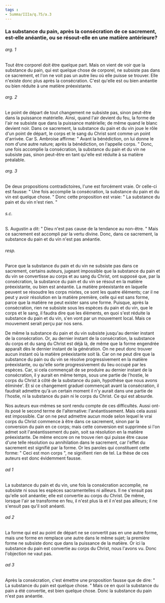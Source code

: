 ```yaml
---
tags : 
- Summa/IIIa/q.75/a.3
---
```


### La substance du pain, après la consécration de ce sacrement, est-elle anéantie, ou se résout-elle en une matière antérieure?

###### arg. 1
Tout être corporel doit être quelque part. Mais on vient de voir que la substance du pain, qui est quelque chose de corporel, ne subsiste pas dans ce sacrement, et l'on ne voit pas un autre lieu où elle puisse se trouver. Elle n'existe donc plus après la consécration. C'est qu'elle est ou bien anéantie ou bien réduite à une matière préexistante. 

###### arg. 2
Le point de départ de tout changement ne subsiste pas, sinon peut-être dans la puissance matérielle. Ainsi, quand l'air devient du feu, la forme de l'air ne subsiste que dans la puissance matérielle; de même quand le blanc devient noir. Dans ce sacrement, la substance du pain et du vin joue le rôle d'un point de départ, le corps et le sang du Christ sont comme un point d'arrivée. Car S. Ambroise affirme: " Avant la bénédiction, on lui donne le nom d'une autre nature; après la bénédiction, on l'appelle corps. " Donc, une fois accomplie la consécration, la substance du pain et du vin ne subsiste pas, sinon peut-être en tant qu'elle est réduite à sa matière préalable. 

###### arg. 3
De deux propositions contradictoires, l'une est forcément vraie. Or celle-ci est fausse: " Une fois accomplie la consécration, la substance du pain et du vin est quelque chose. " Donc cette proposition est vraie: " La substance du pain et du vin n'est rien. " 

###### s.c.
S. Augustin a dit: " Dieu n'est pas cause de la tendance au non-être. " Mais ce sacrement est accompli par la vertu divine. Donc, dans ce sacrement, la substance du pain et du vin n'est pas anéantie. 

###### resp.
Parce que la substance du pain et du vin ne subsiste pas dans ce sacrement, certains auteurs, jugeant impossible que la substance du pain et du vin se convertisse au corps et au sang du Christ, ont supposé que, par la consécration, la substance du pain et du vin se résout en la matière préexistante, ou bien est anéantie. La matière préexistante en laquelle peuvent se résoudre les corps mixtes, ce sont les quatre éléments; car il ne peut y avoir résolution en la matière première, celle qui est sans forme, parce que la matière ne peut exister sans une forme. Puisque, après la consécration, rien ne subsiste sous les espèces du pain et du vin, que le corps et le sang, il faudra dire que les éléments, en quoi s'est réduite la substance du pain et du vin, s'en vont par un mouvement local. Mais ce mouvement serait perçu par nos sens. 

De même la substance du pain et du vin subsiste jusqu'au dernier instant de la consécration. Or, au dernier instant de la consécration, la substance du corps et du sang du Christ est déjà là, de même que la forme engendrée apparaît dès le dernier instant de la génération. On ne peut donc trouver aucun instant où la matière préexistante soit là. Car on ne peut dire que la substance du pain ou du vin se résolve progressivement en la matière préexistante, ou qu'elle sorte progressivement du lieu occupé par les espèces. Car, si cela commençait de se produire au dernier instant de la consécration, il y aurait en même temps, sous une partie de l'hostie, le corps du Christ à côté de la substance du pain, hypothèse que nous avons éliminée'. Et si ce changement graduel commençait avant la consécration, il faudrait admettre qu'à un certain moment il n'y aurait dans une partie de l'hostie, ni la substance du pain ni le corps du Christ. Ce qui est absurde. 

Nos auteurs eux-mêmes se sont rendu compte de ces difficultés. Aussi ont-ils posé le second terme de l'alternative: l'anéantissement. Mais cela aussi est impossible. Car on ne peut admettre aucun mode selon lequel le vrai corps du Christ commence à être dans ce sacrement, sinon par la conversion du pain en ce corps; mais cette conversion est supprimée si l'on admet soit l'anéantissement du pain, soit sa résolution en la matière préexistante. De même encore on ne trouve rien qui puisse être cause d'une telle résolution ou annihilation dans le sacrement, car l'effet du sacrement est signifié par la forme. Or les paroles qui constituent cette forme: " Ceci est mon corps ", ne signifient rien de tel. La thèse de ces auteurs est donc évidemment fausse. 

###### ad 1
La substance du pain et du vin, une fois la consécration accomplie, ne subsiste ni sous les espèces sacramentelles ni ailleurs. Il ne s'ensuit pas qu'elle soit anéantie; elle est convertie au corps du Christ. De même, lorsque l'air se transforme en feu, il n'est plus là et il n'est pas ailleurs; il ne s'ensuit pas qu'il soit anéanti. 

###### ad 2
La forme qui est au point de départ ne se convertit pas en une autre forme, mais une forme en remplace une autre dans le même sujet; la première forme ne subsiste donc que dans la puissance de la matière. Or ici la substance du pain est convertie au corps du Christ, nous l'avons vu. Donc l'objection ne vaut pas. 

###### ad 3
Après la consécration, c'est émettre une proposition fausse que de dire: " La substance du pain est quelque chose. " Mais ce en quoi la substance du pain a été convertie, est bien quelque chose. Donc la substance du pain n'est pas anéantie. 

